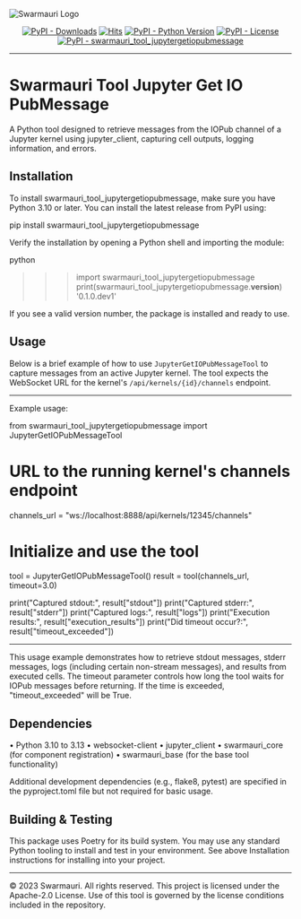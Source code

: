 
![Swarmauri Logo](https://res.cloudinary.com/dbjmpekvl/image/upload/v1730099724/Swarmauri-logo-lockup-2048x757_hww01w.png)

<p align="center">
    <a href="https://pypi.org/project/swarmauri_tool_jupytergetiopubmessage/">
        <img src="https://img.shields.io/pypi/dm/swarmauri_tool_jupytergetiopubmessage" alt="PyPI - Downloads"/></a>
    <a href="https://hits.sh/github.com/swarmauri/swarmauri-sdk/tree/master/pkgs/community/swarmauri_tool_jupytergetiopubmessage/">
        <img alt="Hits" src="https://hits.sh/github.com/swarmauri/swarmauri-sdk/tree/master/pkgs/community/swarmauri_tool_jupytergetiopubmessage.svg"/></a>
    <a href="https://pypi.org/project/swarmauri_tool_jupytergetiopubmessage/">
        <img src="https://img.shields.io/pypi/pyversions/swarmauri_tool_jupytergetiopubmessage" alt="PyPI - Python Version"/></a>
    <a href="https://pypi.org/project/swarmauri_tool_jupytergetiopubmessage/">
        <img src="https://img.shields.io/pypi/l/swarmauri_tool_jupytergetiopubmessage" alt="PyPI - License"/></a>
    <a href="https://pypi.org/project/swarmauri_tool_jupytergetiopubmessage/">
        <img src="https://img.shields.io/pypi/v/swarmauri_tool_jupytergetiopubmessage?label=swarmauri_tool_jupytergetiopubmessage&color=green" alt="PyPI - swarmauri_tool_jupytergetiopubmessage"/></a>
</p>

---

# Swarmauri Tool Jupyter Get IO PubMessage

A Python tool designed to retrieve messages from the IOPub channel of a Jupyter kernel using jupyter_client, capturing cell outputs, logging information, and errors.

## Installation

To install swarmauri_tool_jupytergetiopubmessage, make sure you have Python 3.10 or later. You can install the latest release from PyPI using:

  pip install swarmauri_tool_jupytergetiopubmessage

Verify the installation by opening a Python shell and importing the module:

  python
  >>> import swarmauri_tool_jupytergetiopubmessage
  >>> print(swarmauri_tool_jupytergetiopubmessage.__version__)
  '0.1.0.dev1'

If you see a valid version number, the package is installed and ready to use.

## Usage

Below is a brief example of how to use ``JupyterGetIOPubMessageTool`` to capture
messages from an active Jupyter kernel. The tool expects the WebSocket URL for
the kernel's ``/api/kernels/{id}/channels`` endpoint.

--------------------------------------------------------------------------------
Example usage:

from swarmauri_tool_jupytergetiopubmessage import JupyterGetIOPubMessageTool

# URL to the running kernel's channels endpoint
channels_url = "ws://localhost:8888/api/kernels/12345/channels"

# Initialize and use the tool
tool = JupyterGetIOPubMessageTool()
result = tool(channels_url, timeout=3.0)

print("Captured stdout:", result["stdout"])
print("Captured stderr:", result["stderr"])
print("Captured logs:", result["logs"])
print("Execution results:", result["execution_results"])
print("Did timeout occur?:", result["timeout_exceeded"])


--------------------------------------------------------------------------------

This usage example demonstrates how to retrieve stdout messages, stderr messages, logs (including certain non-stream messages), and results from executed cells. The timeout parameter controls how long the tool waits for IOPub messages before returning. If the time is exceeded, "timeout_exceeded" will be True.

## Dependencies

• Python 3.10 to 3.13
• websocket-client
• jupyter_client
• swarmauri_core (for component registration)
• swarmauri_base (for the base tool functionality)

Additional development dependencies (e.g., flake8, pytest) are specified in the pyproject.toml file but not required for basic usage.

## Building & Testing

This package uses Poetry for its build system. You may use any standard Python tooling to install and test in your environment. See above Installation instructions for installing into your project.

---

© 2023 Swarmauri. All rights reserved. This project is licensed under the Apache-2.0 License. Use of this tool is governed by the license conditions included in the repository.

